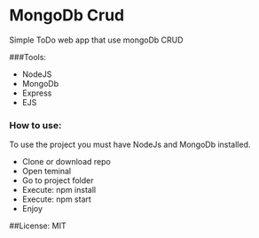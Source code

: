 # MongoDb Crud

Simple ToDo web app that use mongoDb CRUD

###Tools:
* NodeJS
* MongoDb
* Express
* EJS

### How to use:

To use the project you must have NodeJs and MongoDb installed.

>
* Clone or download repo
* Open teminal
* Go to project folder
* Execute: npm install
* Execute: npm start
* Enjoy  

##License: 
MIT
